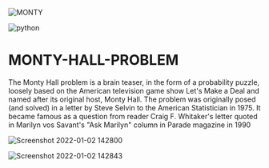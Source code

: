 ![MONTY](https://user-images.githubusercontent.com/83551511/147870882-c5f169fb-0c3a-4007-96e8-e58fd6475018.jpg)

![python](https://user-images.githubusercontent.com/83551511/147870927-72acbd80-227c-405b-b642-ac17402a9b9f.jpg)

# MONTY-HALL-PROBLEM
The Monty Hall problem is a brain teaser, in the form of a probability puzzle, loosely based on the American television game show Let's Make a Deal and named after its original host, Monty Hall. The problem was originally posed (and solved) in a letter by Steve Selvin to the American Statistician in 1975. It became famous as a question from reader Craig F. Whitaker's letter quoted in Marilyn vos Savant's "Ask Marilyn" column in Parade magazine in 1990

![Screenshot 2022-01-02 142800](https://user-images.githubusercontent.com/83551511/147871093-79694499-f4d0-4d55-b4ac-958c10b4c87f.png)

![Screenshot 2022-01-02 142843](https://user-images.githubusercontent.com/83551511/147871112-c356caa3-cbb6-4ee2-bc4f-e7f3f9abe5ec.png)
